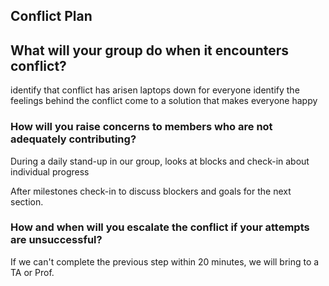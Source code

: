 ## Conflict Plan

## What will your group do when it encounters conflict?

identify that conflict has arisen
laptops down for everyone
identify the feelings behind the conflict
come to a solution that makes everyone happy

### How will you raise concerns to members who are not adequately contributing?

During a daily stand-up in our group, looks at blocks and check-in about individual progress

After milestones check-in to discuss blockers and goals for the next section.

### How and when will you escalate the conflict if your attempts are unsuccessful?

If we can't complete the previous step within 20 minutes, we will bring to a TA or Prof.